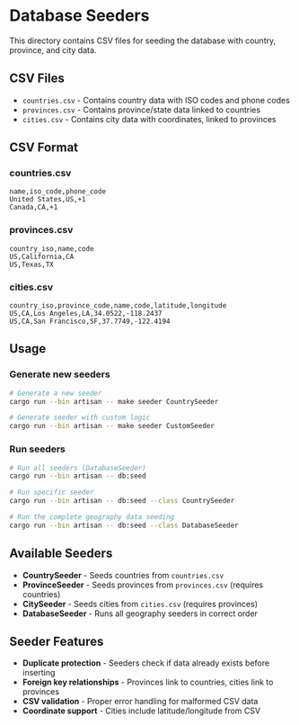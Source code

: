 # Database Seeders

This directory contains CSV files for seeding the database with country, province, and city data.

## CSV Files

- `countries.csv` - Contains country data with ISO codes and phone codes
- `provinces.csv` - Contains province/state data linked to countries
- `cities.csv` - Contains city data with coordinates, linked to provinces

## CSV Format

### countries.csv
```csv
name,iso_code,phone_code
United States,US,+1
Canada,CA,+1
```

### provinces.csv
```csv
country_iso,name,code
US,California,CA
US,Texas,TX
```

### cities.csv
```csv
country_iso,province_code,name,code,latitude,longitude
US,CA,Los Angeles,LA,34.0522,-118.2437
US,CA,San Francisco,SF,37.7749,-122.4194
```

## Usage

### Generate new seeders
```bash
# Generate a new seeder
cargo run --bin artisan -- make seeder CountrySeeder

# Generate seeder with custom logic
cargo run --bin artisan -- make seeder CustomSeeder
```

### Run seeders
```bash
# Run all seeders (DatabaseSeeder)
cargo run --bin artisan -- db:seed

# Run specific seeder
cargo run --bin artisan -- db:seed --class CountrySeeder

# Run the complete geography data seeding
cargo run --bin artisan -- db:seed --class DatabaseSeeder
```

## Available Seeders

- **CountrySeeder** - Seeds countries from `countries.csv`
- **ProvinceSeeder** - Seeds provinces from `provinces.csv` (requires countries)
- **CitySeeder** - Seeds cities from `cities.csv` (requires provinces)
- **DatabaseSeeder** - Runs all geography seeders in correct order

## Seeder Features

- **Duplicate protection** - Seeders check if data already exists before inserting
- **Foreign key relationships** - Provinces link to countries, cities link to provinces
- **CSV validation** - Proper error handling for malformed CSV data
- **Coordinate support** - Cities include latitude/longitude from CSV